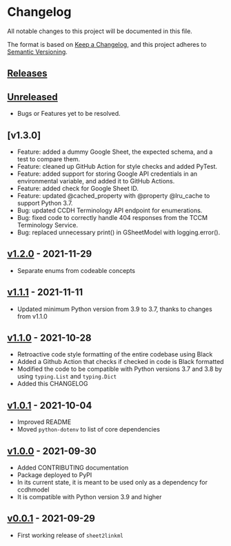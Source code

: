# Changelog

All notable changes to this project will be documented in this file.

The format is based on [Keep a Changelog](https://keepachangelog.com/en/1.0.0/),
and this project adheres to [Semantic Versioning](https://semver.org/spec/v2.0.0.html).

## [Releases](https://github.com/cancerDHC/sheet2linkml/releases)

## [Unreleased]
* Bugs or Features yet to be resolved.

## [v1.3.0]
* Feature: added a dummy Google Sheet, the expected schema, and a test to compare them.
* Feature: cleaned up GitHub Action for style checks and added PyTest.
* Feature: added support for storing Google API credentials in an environmental variable, and added it to 
  GitHub Actions.
* Feature: added check for Google Sheet ID.
* Feature: updated @cached_property with @property @lru_cache to support Python 3.7.
* Bug: updated CCDH Terminology API endpoint for enumerations.
* Bug: fixed code to correctly handle 404 responses from the TCCM Terminology Service.
* Bug: replaced unnecessary print() in GSheetModel with logging.error().

## [v1.2.0] - 2021-11-29

* Separate enums from codeable concepts

## [v1.1.1] - 2021-11-11

* Updated minimum Python version from 3.9 to 3.7, thanks to changes from v1.1.0

## [v1.1.0] - 2021-10-28

* Retroactive code style formatting of the entire codebase using Black
* Added a Github Action that checks if checked in code is Black formatted
* Modified the code to be compatible with Python versions 3.7 and 3.8 by using `typing.List` and `typing.Dict`
* Added this CHANGELOG

## [v1.0.1] - 2021-10-04

* Improved README
* Moved `python-dotenv` to list of core dependencies

## [v1.0.0] - 2021-09-30

* Added CONTRIBUTING documentation
* Package deployed to PyPI
* In its current state, it is meant to be used only as a dependency for ccdhmodel
* It is compatible with Python version 3.9 and higher

## [v0.0.1] - 2021-09-29

* First working release of `sheet2linkml`

[Unreleased]: https://github.com/cancerDHC/sheet2linkml/compare/v1.2.0...HEAD
[v1.2.0]: https://github.com/cancerDHC/sheet2linkml/compare/v1.1.1...v1.2.0
[v1.1.1]: https://github.com/cancerDHC/sheet2linkml/compare/v1.1.0...v1.1.1
[v1.1.0]: https://github.com/cancerDHC/sheet2linkml/compare/v1.0.1...v1.1.0
[v1.0.1]: https://github.com/cancerDHC/sheet2linkml/compare/v1.0.0...v1.0.1
[v1.0.0]: https://github.com/cancerDHC/sheet2linkml/compare/v0.0.1...v1.0.0
[v0.0.1]: https://github.com/cancerDHC/sheet2linkml/releases/tag/v0.0.1
